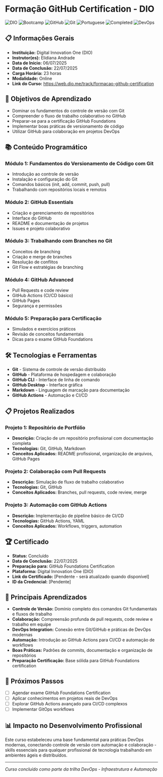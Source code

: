# Formação GitHub Certification - DIO

![DIO](https://img.shields.io/badge/Platform-DIO-E6006F?style=flat-square)
![Bootcamp](https://img.shields.io/badge/Type-Bootcamp-purple?style=flat-square&logo=rocket)
![GitHub](https://img.shields.io/badge/GitHub-181717?style=flat-square&logo=github&logoColor=white)
![Git](https://img.shields.io/badge/Git-F05032?style=flat-square&logo=git&logoColor=white)
![Portuguese](https://img.shields.io/badge/Language-Portuguese-green?style=flat-square&logo=language)
![Completed](https://img.shields.io/badge/Status-Completed-success?style=flat-square&logo=check-circle)
![DevOps](https://img.shields.io/badge/Area-DevOps-FF6B6B?style=flat-square&logo=devopsag)

## 📋 Informações Gerais
- **Instituição:** Digital Innovation One (DIO)
- **Instrutor(es):** Elidiana Andrade
- **Data de Início:** 06/07/2025
- **Data de Conclusão:** 22/07/2025
- **Carga Horária:** 23 horas
- **Modalidade:** Online
- **Link do Curso:** https://web.dio.me/track/formacao-github-certification

## 🎯 Objetivos de Aprendizado
- Dominar os fundamentos do controle de versão com Git
- Compreender o fluxo de trabalho colaborativo no GitHub
- Preparar-se para a certificação GitHub Foundations
- Implementar boas práticas de versionamento de código
- Utilizar GitHub para colaboração em projetos DevOps

## 📚 Conteúdo Programático

### Módulo 1: Fundamentos do Versionamento de Código com Git
- Introdução ao controle de versão
- Instalação e configuração do Git
- Comandos básicos (init, add, commit, push, pull)
- Trabalhando com repositórios locais e remotos

### Módulo 2: GitHub Essentials
- Criação e gerenciamento de repositórios
- Interface do GitHub
- README e documentação de projetos
- Issues e projeto colaborativo

### Módulo 3: Trabalhando com Branches no Git
- Conceitos de branching
- Criação e merge de branches
- Resolução de conflitos
- Git Flow e estratégias de branching

### Módulo 4: GitHub Advanced
- Pull Requests e code review
- GitHub Actions (CI/CD básico)
- GitHub Pages
- Segurança e permissões

### Módulo 5: Preparação para Certificação
- Simulados e exercícios práticos
- Revisão de conceitos fundamentais
- Dicas para o exame GitHub Foundations

## 🛠️ Tecnologias e Ferramentas
- **Git** - Sistema de controle de versão distribuído
- **GitHub** - Plataforma de hospedagem e colaboração
- **GitHub CLI** - Interface de linha de comando
- **GitHub Desktop** - Interface gráfica
- **Markdown** - Linguagem de marcação para documentação
- **GitHub Actions** - Automação e CI/CD

## 📋 Projetos Realizados

### Projeto 1: Repositório de Portfólio
- **Descrição:** Criação de um repositório profissional com documentação completa
- **Tecnologias:** Git, GitHub, Markdown
- **Conceitos Aplicados:** README profissional, organização de arquivos, GitHub Pages

### Projeto 2: Colaboração com Pull Requests
- **Descrição:** Simulação de fluxo de trabalho colaborativo
- **Tecnologias:** Git, GitHub
- **Conceitos Aplicados:** Branches, pull requests, code review, merge

### Projeto 3: Automação com GitHub Actions
- **Descrição:** Implementação de pipeline básico de CI/CD
- **Tecnologias:** GitHub Actions, YAML
- **Conceitos Aplicados:** Workflows, triggers, automation

## 🏆 Certificado
- **Status:** Concluído
- **Data de Conclusão:** 22/07/2025
- **Preparação para:** GitHub Foundations Certification
- **Plataforma:** Digital Innovation One (DIO)
- **Link do Certificado:** [Pendente - será atualizado quando disponível]
- **ID da Credencial:** [Pendente]

## 📝 Principais Aprendizados
- **Controle de Versão:** Domínio completo dos comandos Git fundamentais e fluxos de trabalho
- **Colaboração:** Compreensão profunda de pull requests, code review e trabalho em equipe
- **DevOps Integration:** Conexão entre Git/GitHub e práticas de DevOps modernas
- **Automação:** Introdução ao GitHub Actions para CI/CD e automação de workflows
- **Boas Práticas:** Padrões de commits, documentação e organização de repositórios
- **Preparação Certificação:** Base sólida para GitHub Foundations certification

## 🎯 Próximos Passos
- [ ] Agendar exame GitHub Foundations Certification
- [ ] Aplicar conhecimentos em projetos reais de DevOps
- [ ] Explorar GitHub Actions avançado para CI/CD complexos
- [ ] Implementar GitOps workflows

## 📊 Impacto no Desenvolvimento Profissional
Este curso estabeleceu uma base fundamental para práticas DevOps modernas, conectando controle de versão com automação e colaboração - skills essenciais para qualquer profissional de tecnologia trabalhando em ambientes ágeis e distribuídos.

---
*Curso concluído como parte da trilha DevOps - Infraestrutura e Automação*
